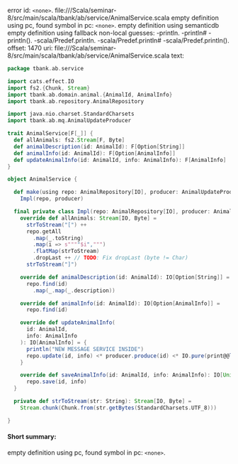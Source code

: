 error id: `<none>`.
file://<WORKSPACE>/Scala/seminar-8/src/main/scala/tbank/ab/service/AnimalService.scala
empty definition using pc, found symbol in pc: `<none>`.
empty definition using semanticdb
empty definition using fallback
non-local guesses:
	 -println.
	 -println#
	 -println().
	 -scala/Predef.println.
	 -scala/Predef.println#
	 -scala/Predef.println().
offset: 1470
uri: file://<WORKSPACE>/Scala/seminar-8/src/main/scala/tbank/ab/service/AnimalService.scala
text:
```scala
package tbank.ab.service

import cats.effect.IO
import fs2.{Chunk, Stream}
import tbank.ab.domain.animal.{AnimalId, AnimalInfo}
import tbank.ab.repository.AnimalRepository

import java.nio.charset.StandardCharsets
import tbank.ab.mq.AnimalUpdateProducer

trait AnimalService[F[_]] {
  def allAnimals: fs2.Stream[F, Byte]
  def animalDescription(id: AnimalId): F[Option[String]]
  def animalInfo(id: AnimalId): F[Option[AnimalInfo]]
  def updateAnimalInfo(id: AnimalId, info: AnimalInfo): F[AnimalInfo]
}

object AnimalService {

  def make(using repo: AnimalRepository[IO], producer: AnimalUpdateProducer[IO]): AnimalService[IO] = 
    Impl(repo, producer)

  final private class Impl(repo: AnimalRepository[IO], producer: AnimalUpdateProducer[IO]) extends AnimalService[IO] {
    override def allAnimals: Stream[IO, Byte] =
      strToStream("[") ++
      repo.getAll
        .map(_.toString)
        .map(i => s""""$i",""")
        .flatMap(strToStream)
        .dropLast ++ // TODO: Fix dropLast (byte != Char)
      strToStream("]")

    override def animalDescription(id: AnimalId): IO[Option[String]] =
      repo.find(id)
        .map(_.map(_.description))

    override def animalInfo(id: AnimalId): IO[Option[AnimalInfo]] =
      repo.find(id)

    override def updateAnimalInfo(
      id: AnimalId,
      info: AnimalInfo
    ): IO[AnimalInfo] = {
      println("NEW MESSAGE SERVICE INSIDE")
      repo.update(id, info) <* producer.produce(id) <* IO.pure(print@@ln("NEW MESSAGE PRODUCED"))
    }

    override def saveAnimalInfo(id: AnimalId, info: AnimalInfo): IO[Unit] = 
      repo.save(id, info)
  }

  private def strToStream(str: String): Stream[IO, Byte] =
    Stream.chunk(Chunk.from(str.getBytes(StandardCharsets.UTF_8)))

}

```


#### Short summary: 

empty definition using pc, found symbol in pc: `<none>`.